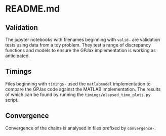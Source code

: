 # README.md

## Validation

The jupyter notebooks with filenames beginning with `valid-` are validation tests using data from a toy problem. They test a range of discrepancy functions and models to ensure the GPJax implementation is working as anticipated.

## Timings

Files beginning with `timings-` used the `matlabmodel` implementation to compare the GPJax code against the MATLAB implementation. The results of which can be found by running the `timings/elapsed_time_plots.py` script.

## Convergence

Convergence of the chains is analysed in files prefixed by `convergence-`.